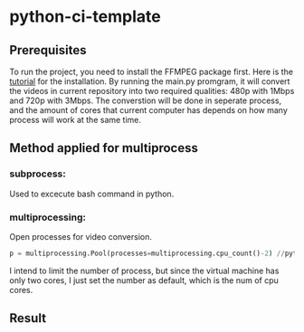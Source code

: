 # python-ci-template
## Prerequisites
To run the project, you need to install the FFMPEG package first. Here is the [tutorial](https://www.wikihow.com/Install-FFmpeg-on-Windows) for the installation.
By running the main.py promgram, it will convert the videos in current repository into two required qualities: 480p with 1Mbps and 720p with 3Mbps. The converstion will be done in seperate process, and the amount of cores that current computer has depends on how many process will work at the same time.
## Method applied for multiprocess
### subprocess:
Used to excecute bash command in python.
### multiprocessing:
Open processes for video conversion.
```python
p = multiprocessing.Pool(processes=multiprocessing.cpu_count()-2) //python
```
I intend to limit the number of process, but since the virtual machine has only two cores, I just set the number as default, which is the num of cpu cores.
## Result  
